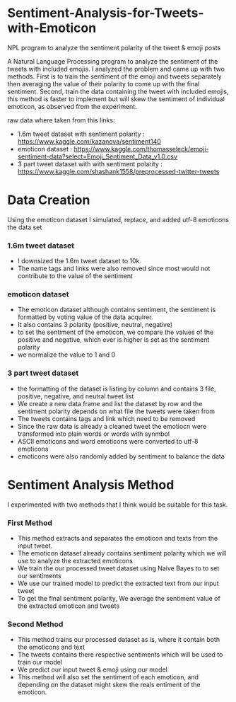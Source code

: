# Sentiment-Analysis-for-Tweets-with-Emoticon
NPL program to analyze the sentiment polarity of the tweet &amp; emoji posts

A Natural Language Processing program to analyze the sentiment of the tweets with included emojis. I analyzed the problem and came up with two methods. First is to train the sentiment of the emoji and tweets separately then averaging the value of their polarity to come up with the final sentiment. Second, train the data containing the tweet with included emojis, this method is faster to implement but will skew the sentiment of individual emoticon, as observed from the experiment.

raw data where taken from this links:
- 1.6m tweet dataset with sentiment polarity : https://www.kaggle.com/kazanova/sentiment140
- emoticon dataset : https://www.kaggle.com/thomasseleck/emoji-sentiment-data?select=Emoji_Sentiment_Data_v1.0.csv
- 3 part tweet dataset with with sentiment polarity : https://www.kaggle.com/shashank1558/preprocessed-twitter-tweets

# Data Creation
Using the emoticon dataset I simulated, replace, and added utf-8 emoticons the data set
### 1.6m tweet dataset
  - I downsized the 1.6m tweet dataset to 10k.
  - The name tags and links were also removed since most would not contribute to the value of the sentiment
### emoticon dataset
  - The emoticon dataset although contains sentiment, the sentiment is formatted by voting value of the data acquirer.
  - It also contains 3 polarity (positive, neutral, negative)
  - to set the sentiment of the emoticon, we compare the values of the positive and negative, which ever is higher is set as the sentiment polarity
  - we normalize the value to 1 and 0
### 3 part tweet dataset
  - the formatting of the dataset is listing by column and contains 3 file, positive, negative, and neutral tweet list
  - We create a new data frame and list the dataset by row and the sentiment polarity depends on what file the tweets were taken from
  - The tweets contains tags and link which need to be removed
  - Since the raw data is already a cleaned tweet the emotiocn were transformed into plain words or words with synmbol
  - ASCII emoticons and word emoticons were converted to utf-8 emoticons
  - emoticons were also randomly added by sentiment to balance the data

# Sentiment Analysis Method
I experimented with two methods that I think would be suitable for this task.
### First Method
  - This method extracts and separates the emoticon and texts from the input tweet.
  - The emoticon dataset already contains sentiment polarity which we will use to analyze the extracted emoticons
  - We train the our processed tweet dataset using Naive Bayes to to set our sentiments
  - We use our trained model to predict the extracted text from our input tweet
  - To get the final sentiment polarity, We average the sentiment value of the extracted emoticon and tweets
### Second Method
  - This method trains our processed dataset as is, where it contain both the emoticons and text
  - The tweets contains there respective sentiments which will be used to train our model
  - We predict our input tweet & emoji using our model
  - This method will also set the sentiment of each emoticon, and depending on the dataset might skew the reals entiment of the emoticon.
